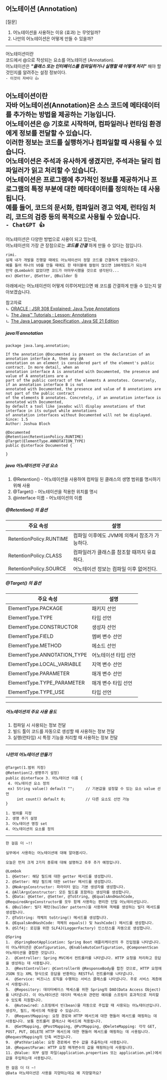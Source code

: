 ## 어노테이션 (Annotation)

[질문]
 1. 어노테이션을 사용하는 이유 (효과) 는 무엇일까?
 2. 나만의 어노테이션은 어떻게 만들 수 있을까?

---

어노테이션이란  
코드에서 @으로 작성되는 요소를 어노테이션 (Annotation).  
어노테이션은 ***"클래스 또는 인터페이스를 컴파일하거나 실행할 때 어떻게 처리"*** 해야 할 것인지를 알려주는 설정 정보이다.  
`- 이것이 자바다 👍`  

어노테이션이란  
자바 어노테이션(Annotation)은 소스 코드에 메타데이터를 추가하는 방법을 제공하는 기능입니다.  
어노테이션은 @ 기호로 시작하며, 컴파일러나 런타임 환경에게 정보를 전달할 수 있습니다.  
이러한 정보는 코드를 실행하거나 컴파일할 때 사용될 수 있습니다.  
어노테이션은 주석과 유사하게 생겼지만, 주석과는 달리 컴파일러가 읽고 처리할 수 있습니다.  
어노테이션은 프로그램에 추가적인 정보를 제공하거나 프로그램의 특정 부분에 대한 메타데이터를 정의하는 데 사용됩니다.  
예를 들어, 코드의 문서화, 컴파일러 경고 억제, 런타임 처리, 코드의 검증 등의 목적으로 사용될 수 있습니다.    
`- ChatGPT 👍`
---

어노테이션은 다양한 방법으로 사용이 되고 있는데,  
어노테이션의 가장 큰 장점으로는 ***코드를 간결*** 하게 만들 수 있다는 점입니다.

```
rimi.
실제 내가 개발을 진행할 때에도 어노테이션이 정말 코드를 간결하게 만들어준다.
예를 들어 하나의 VO를 만들 때에도 한 테이블에 컬럼이 많으면 100개정도가 되는데
만약 @Lombok이 없었다면 코드가 어마무시했을 것으로 생각된다...
ex) @Getter, @Setter, @Builder 등
```

아래에서는 어노테이션이 어떻게 이루어져있으면 왜 코드를 간결하게 만들 수 있는지 알아보겠습니다.

참고자료   
ㄴ [ORACLE : JSR 308 Explained: Java Type Annotations](https://www.oracle.com/technical-resources/articles/java/ma14-architect-annotations.html)  
ㄴ [The Java™ Tutorials : Lesson: Annotations](https://docs.oracle.com/javase/tutorial/java/annotations/index.html)  
ㄴ [The Java Language Specification, Java SE 21 Edition](https://docs.oracle.com/javase/specs/jls/se21/jls21.pdf)  

##### java의 annotation

```
package java.lang.annotation;

If the annotation @Documented is present on the declaration of an annotation interface A, then any @A 
annotation on an element is considered part of the element's public contract. In more detail, when an 
annotation interface A is annotated with Documented, the presence and value of A annotations are a 
part of the public contract of the elements A annotates. Conversely, if an annotation interface B is not 
annotated with Documented, the presence and value of B annotations are not part of the public contract 
of the elements B annotates. Concretely, if an annotation interface is annotated with Documented, 
by default a tool like javadoc will display annotations of that interface in its output while annotations 
of annotation interfaces without Documented will not be displayed.
Since: 1.5
Author: Joshua Bloch

@Documented
@Retention(RetentionPolicy.RUNTIME)
@Target(ElementType.ANNOTATION_TYPE)
public @interface Documented {

}
```

##### java 어노테이션의 구성 요소

1. @Retention() - 어노테이션을 사용하여 컴파일 된 클래스의 생명 범위를 명시하기 위해 사용
2. @Target() - 어노테이션을 적용한 위치를 명시
3. @interface 이름 - 어노테이션의 이름

##### @Retention() 의 옵션
| 주요 속성                   | 설명                          |
|-------------------------|-----------------------------|
| RetentionPolicy.RUNTIME | 컴파일 이후에도 JVM에 의해서 참조가 가능하다. |
| RetentionPolicy.CLASS   | 컴파일러가 클래스를 참조할 때까지 유효하다.    |
| RetentionPolicy.SOURCE  | 어노테이션 정보는 컴파일 이후 없어진다.      |

##### @Target() 의 옵션
| 주요 속성                       | 설명          |
|-----------------------------|-------------|
| ElementType.PACKAGE         | 패키지 선언      |
| ElementType.TYPE            | 타입 선언       |
| ElementType.CONSTRUCTOR     | 생성자 선언      |
| ElementType.FIELD           | 멤버 변수 선언    |
| ElementType.METHOD          | 메소드 선언      |
| ElementType.ANNOTATION_TYPE | 어노테이션 타입 선언 |
| ElementType.LOCAL_VARIABLE  | 지역 변수 선언    |
| ElementType.PARAMETER       | 매개 변수 선언    |
| ElementType.TYPE_PARAMETER  | 매개 변수 타입 선언 |
| ElementType.TYPE_USE        | 타입 선언       |

---

##### 어노테이션의 주요 사용 용도
1. 컴파일 시 사용되는 정보 전달
2. 빌드 툴이 코드를 자동으로 생성할 때 사용하는 정보 전달
3. 실행(런타임) 시 특정 기능을 처리할 때 사용하는 정보 전달

---

##### 나만의 어노테이션 만들기

```
@Target(1.범위 지정)
@Retention(2.생명주기 설정)
public @interface 3. 어노테이션 이름 {
 4. 어노테이션 요소 정의
 ex) String value() default "";     // 기본값을 설정할 수 있는 요소 value 선언
     int count() default 0;         // 다른 요소도 선언 가능
}

1. 범위를 지정
2. 생명 주기 설정
3. 어노테이션 명칭 set
4. 어노테이션의 요소를 정의
```

---

``` 
한 걸음 더 ~!!
 
실무에서 사용하는 어노테이션에 대해 알아봅시다.

오늘은 먼저 크게 2가지 종류에 대해 설명하고 추후 추가 예정입니다.

@Lombok
1. @Getter: 해당 필드에 대한 getter 메서드를 생성합니다.
2. @Setter: 해당 필드에 대한 setter 메서드를 생성합니다.
3. @NoArgsConstructor: 파라미터 없는 기본 생성자를 생성합니다.
4. @AllArgsConstructor: 모든 필드를 포함하는 생성자를 생성합니다.
5. @Data: @Getter, @Setter, @ToString, @EqualsAndHashCode, @RequiredArgsConstructor를 모두 함께 사용하는 편리한 단일 어노테이션입니다.
6. @Builder: 빌더 패턴(builder pattern)을 사용하여 객체를 생성하는 빌더 메서드를 생성합니다.
7. @ToString: 객체의 toString() 메서드를 생성합니다.
8. @EqualsAndHashCode: 객체의 equals() 및 hashCode() 메서드를 생성합니다.
9. @Slf4j: 로깅을 위한 SLF4J(LoggerFactory) 인스턴스를 자동으로 생성합니다.

@Spring
1.  @SpringBootApplication: Spring Boot 애플리케이션의 주 진입점을 나타냅니다. 이 어노테이션은 @Configuration, @EnableAutoConfiguration, @ComponentScan 어노테이션을 결합한 것입니다.
2.  @Controller: Spring MVC에서 컨트롤러를 나타냅니다. HTTP 요청을 처리하고 응답을 생성하는 데 사용됩니다.
3.  @RestController: @Controller와 @ResponseBody를 합친 것으로, HTTP 요청에 JSON 또는 XML 형식으로 응답을 반환하는 RESTful 컨트롤러를 나타냅니다.
4.  @Service: 비즈니스 로직을 수행하는 서비스 클래스를 나타냅니다. 주로 서비스 계층에서 사용됩니다.
5.  @Repository: 데이터베이스 액세스를 위한 Spring의 DAO(Data Access Object)를 나타냅니다. 이 어노테이션은 데이터 액세스와 관련된 예외를 스프링이 효과적으로 처리할 수 있도록 지원합니다.
6.  @Autowired: 스프링에서 빈(bean)을 자동으로 주입할 때 사용되는 어노테이션입니다. 생성자, 필드, 메서드에 적용할 수 있습니다.
7.  @RequestMapping: 요청 경로와 HTTP 메서드에 대한 핸들러 메서드를 매핑하는 데 사용됩니다. 보통 컨트롤러 클래스나 메서드에 적용됩니다.
8.  @GetMapping, @PostMapping, @PutMapping, @DeleteMapping: 각각 GET, POST, PUT, DELETE HTTP 메서드에 대한 핸들러 메서드를 매핑하는 데 사용됩니다. @RequestMapping의 단축 버전입니다.
9.  @PathVariable: 요청 경로에서 변수 값을 추출하는데 사용됩니다.
10. @RequestParam: HTTP 요청 매개변수의 값을 매핑하는데 사용됩니다.
11. @Value: 외부 설정 파일(application.properties 또는 application.yml)에서 값을 주입하는데 사용됩니다.
```

``` 
한 걸음 더 더 ~!
@Data 어노테이션은 사용을 지양하는데요 왜 지양할까요?
```